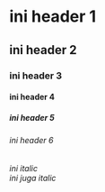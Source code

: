 # ini header 1
## ini header 2
### ini header 3
#### ini header 4
##### ini header 5
###### ini header 6

*ini italic*  
_ini juga italic_  


